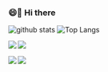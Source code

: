 ### 😄🌱  Hi there

![github stats](https://github-readme-stats.vercel.app/api?username=YeahPotato&hide=[%22issues]&show_icons=true)
![Top Langs](https://github-readme-stats-seven-gilt.vercel.app//api/top-langs/?username=YeahPotato&layout=compact)


<a href="https://github.com/gooalFront/d4.js">
  <img align="left" src="https://github-readme-stats-seven-gilt.vercel.app/api/pin/?username=YeahPotato&repo=d4.js"/>
</a>

<a href="https://github.com/gooalFront/snake">
  <img align="left" src="https://github-readme-stats-seven-gilt.vercel.app/api/pin/?username=YeahPotato&repo=snake"/>
</a>

<p>&nbsp;</p>

<a href="https://github.com/gooalFront/Gooalgene-Components">
  <img align="left" src="https://github-readme-stats-seven-gilt.vercel.app/api/pin/?username=YeahPotato&repo=Gooalgene-Components"/>
</a>

<a href="https://github.com/gooalFront/resume-from-break-point">
  <img align="left" src="https://github-readme-stats-seven-gilt.vercel.app/api/pin/?username=YeahPotato&repo=resume-from-break-point"/>
</a>


